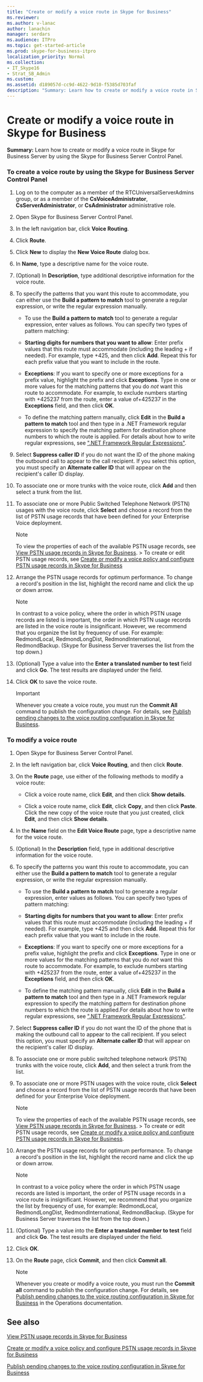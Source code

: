 ```yaml
---
title: "Create or modify a voice route in Skype for Business"
ms.reviewer: 
ms.author: v-lanac
author: lanachin
manager: serdars
ms.audience: ITPro
ms.topic: get-started-article
ms.prod: skype-for-business-itpro
localization_priority: Normal
ms.collection: 
- IT_Skype16
- Strat_SB_Admin
ms.custom: 
ms.assetid: d189057d-cc9d-4622-9d10-f5385d703faf
description: "Summary: Learn how to create or modify a voice route in Skype for Business Server by using the Skype for Business Server Control Panel."
---
```


# Create or modify a voice route in Skype for Business
 
**Summary:** Learn how to create or modify a voice route in Skype for Business Server by using the Skype for Business Server Control Panel.
  
### To create a voice route by using the Skype for Business Server Control Panel

1. Log on to the computer as a member of the RTCUniversalServerAdmins group, or as a member of the **CsVoiceAdministrator**, **CsServerAdministrator**, or **CsAdministrator** administrative role.
    
2. Open Skype for Business Server Control Panel.
    
3. In the left navigation bar, click **Voice Routing**.
    
4. Click **Route**.
    
5. Click **New** to display the **New Voice Route** dialog box.
    
6. In **Name**, type a descriptive name for the voice route.
    
7. (Optional) In **Description**, type additional descriptive information for the voice route.
    
8. To specify the patterns that you want this route to accommodate, you can either use the **Build a pattern to match** tool to generate a regular expression, or write the regular expression manually.
    
   - To use the **Build a pattern to match** tool to generate a regular expression, enter values as follows. You can specify two types of pattern matching:
    
   - **Starting digits for numbers that you want to allow**: Enter prefix values that this route must accommodate (including the leading + if needed). For example, type +425, and then click **Add**. Repeat this for each prefix value that you want to include in the route.
    
   - **Exceptions**: If you want to specify one or more exceptions for a prefix value, highlight the prefix and click **Exceptions**. Type in one or more values for the matching patterns that you do  *not*  want this route to accommodate. For example, to exclude numbers starting with +425237 from the route, enter a value of+425237 in the **Exceptions** field, and then click **OK**.
    
   - To define the matching pattern manually, click **Edit** in the **Build a pattern to match** tool and then type in a .NET Framework regular expression to specify the matching pattern for destination phone numbers to which the route is applied. For details about how to write regular expressions, see [".NET Framework Regular Expressions"](https://go.microsoft.com/fwlink/p/?linkId=140927). 
    
9. Select **Suppress caller ID** if you do not want the ID of the phone making the outbound call to appear to the call recipient. If you select this option, you must specify an **Alternate caller ID** that will appear on the recipient's caller ID display.
    
10. To associate one or more trunks with the voice route, click **Add** and then select a trunk from the list.
    
11. To associate one or more Public Switched Telephone Network (PSTN) usages with the voice route, click **Select** and choose a record from the list of PSTN usage records that have been defined for your Enterprise Voice deployment.
    
    > [!NOTE]
    > To view the properties of each of the available PSTN usage records, see [View PSTN usage records in Skype for Business](view-pstn-usage-records.md). > To create or edit PSTN usage records, see [Create or modify a voice policy and configure PSTN usage records in Skype for Business](voice-policy-and-pstn-usage-records.md)
  
12. Arrange the PSTN usage records for optimum performance. To change a record's position in the list, highlight the record name and click the up or down arrow.
    
    > [!NOTE]
    > In contrast to a voice policy, where the order in which PSTN usage records are listed is important, the order in which PSTN usage records are listed in the voice route is insignificant. However, we recommend that you organize the list by frequency of use. For example: RedmondLocal, RedmondLongDist, RedmondInternational, RedmondBackup. (Skype for Business Server traverses the list from the top down.) 
  
13. (Optional) Type a value into the **Enter a translated number to test** field and click **Go**. The test results are displayed under the field.
    
14. Click **OK** to save the voice route.
    
    > [!IMPORTANT]
    > Whenever you create a voice route, you must run the **Commit All** command to publish the configuration change. For details, see [Publish pending changes to the voice routing configuration in Skype for Business](voice-route-config-changes.md). 
  
### To modify a voice route

1. Open Skype for Business Server Control Panel.
    
2. In the left navigation bar, click **Voice Routing**, and then click **Route**.
    
3. On the **Route** page, use either of the following methods to modify a voice route:
    
   - Click a voice route name, click **Edit**, and then click **Show details**.
    
   - Click a voice route name, click **Edit**, click **Copy**, and then click **Paste**. Click the new copy of the voice route that you just created, click **Edit**, and then click **Show details**.
    
4. In the **Name** field on the **Edit Voice Route** page, type a descriptive name for the voice route.
    
5. (Optional) In the **Description** field, type in additional descriptive information for the voice route.
    
6. To specify the patterns you want this route to accommodate, you can either use the **Build a pattern to match** tool to generate a regular expression, or write the regular expression manually.
    
   - To use the **Build a pattern to match** tool to generate a regular expression, enter values as follows. You can specify two types of pattern matching:
    
   - **Starting digits for numbers that you want to allow**: Enter prefix values that this route must accommodate (including the leading + if needed). For example, type +425 and then click **Add**. Repeat this for each prefix value that you want to include in the route.
    
   - **Exceptions**: If you want to specify one or more exceptions for a prefix value, highlight the prefix and click **Exceptions**. Type in one or more values for the matching patterns that you do  *not*  want this route to accommodate. For example, to exclude numbers starting with +425237 from the route, enter a value of+425237 in the **Exceptions** field, and then click **OK**.
    
   - To define the matching pattern manually, click **Edit** in the **Build a pattern to match** tool and then type in a .NET Framework regular expression to specify the matching pattern for destination phone numbers to which the route is applied.For details about how to write regular expressions, see [".NET Framework Regular Expressions"](https://go.microsoft.com/fwlink/p/?linkId=140927). 
    
7. Select **Suppress caller ID** if you do not want the ID of the phone that is making the outbound call to appear to the call recipient. If you select this option, you must specify an **Alternate caller ID** that will appear on the recipient's caller ID display.
    
8. To associate one or more public switched telephone network (PSTN) trunks with the voice route, click **Add**, and then select a trunk from the list.
    
9. To associate one or more PSTN usages with the voice route, click **Select** and choose a record from the list of PSTN usage records that have been defined for your Enterprise Voice deployment.
    
    > [!NOTE]
    > To view the properties of each of the available PSTN usage records, see [View PSTN usage records in Skype for Business](view-pstn-usage-records.md). > To create or edit PSTN usage records, see [Create or modify a voice policy and configure PSTN usage records in Skype for Business](voice-policy-and-pstn-usage-records.md). 
  
10. Arrange the PSTN usage records for optimum performance. To change a record's position in the list, highlight the record name and click the up or down arrow.
    
    > [!NOTE]
    > In contrast to a voice policy where the order in which PSTN usage records are listed is important, the order of PSTN usage records in a voice route is insignificant. However, we recommend that you organize the list by frequency of use, for example: RedmondLocal, RedmondLongDist, RedmondInternational, RedmondBackup. (Skype for Business Server traverses the list from the top down.) 
  
11. (Optional) Type a value into the **Enter a translated number to test** field and click **Go**. The test results are displayed under the field.
    
12. Click **OK**.
    
13. On the **Route** page, click **Commit**, and then click **Commit all**. 
    
    > [!NOTE]
    > Whenever you create or modify a voice route, you must run the **Commit all** command to publish the configuration change. For details, see [Publish pending changes to the voice routing configuration in Skype for Business](voice-route-config-changes.md) in the Operations documentation.
  
## See also

[View PSTN usage records in Skype for Business](view-pstn-usage-records.md)
  
[Create or modify a voice policy and configure PSTN usage records in Skype for Business](voice-policy-and-pstn-usage-records.md)
  
[Publish pending changes to the voice routing configuration in Skype for Business](voice-route-config-changes.md)


